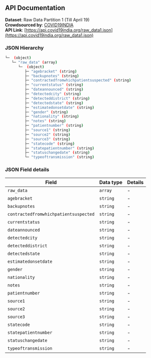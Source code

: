 ## API Documentation  

**Dataset**: Raw Data Partition 1 (Till April 19)  
**Crowdsourced by**: [COVID19INDIA](https://www.covid19india.org)  
**API Link**: [https://api.covid19india.org/raw_data1.json](https://api.covid19india.org/raw_data1.json)  

### JSON Hierarchy
```bash
└─  (object)
   └─ "raw_data" (array)
      └─  (object)
         ├─ "agebracket" (string)
         ├─ "backupnotes" (string)
         ├─ "contractedfromwhichpatientsuspected" (string)
         ├─ "currentstatus" (string)
         ├─ "dateannounced" (string)
         ├─ "detectedcity" (string)
         ├─ "detecteddistrict" (string)
         ├─ "detectedstate" (string)
         ├─ "estimatedonsetdate" (string)
         ├─ "gender" (string)
         ├─ "nationality" (string)
         ├─ "notes" (string)
         ├─ "patientnumber" (string)
         ├─ "source1" (string)
         ├─ "source2" (string)
         ├─ "source3" (string)
         ├─ "statecode" (string)
         ├─ "statepatientnumber" (string)
         ├─ "statuschangedate" (string)
         └─ "typeoftransmission" (string)

```


### JSON Field details
| Field | Data type | Details |
| ----- | --------- | ------- |
| `raw_data` |  `array` | - |
| `agebracket` |  `string` | - |
| `backupnotes` |  `string` | - |
| `contractedfromwhichpatientsuspected` |  `string` | - |
| `currentstatus` |  `string` | - |
| `dateannounced` |  `string` | - |
| `detectedcity` |  `string` | - |
| `detecteddistrict` |  `string` | - |
| `detectedstate` |  `string` | - |
| `estimatedonsetdate` |  `string` | - |
| `gender` |  `string` | - |
| `nationality` |  `string` | - |
| `notes` |  `string` | - |
| `patientnumber` |  `string` | - |
| `source1` |  `string` | - |
| `source2` |  `string` | - |
| `source3` |  `string` | - |
| `statecode` |  `string` | - |
| `statepatientnumber` |  `string` | - |
| `statuschangedate` |  `string` | - |
| `typeoftransmission` |  `string` | - |

